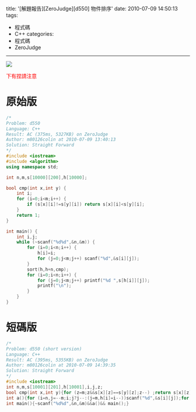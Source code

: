 title: '[解題報告][ZeroJudge][d550] 物件排序'
date: 2010-07-09 14:50:13
tags:
- 程式碼
- C++
categories:
- 程式碼
- ZeroJudge
---

![](/blog/img/20100709-145013-1.jpg)

<span style="color: red;">下有捏請注意</span>

<!-- more -->

# 原始版

``` cpp
/*
Problem: d550
Language: C++
Result: AC (375ms, 5327KB) on ZeroJudge
Author: m80126colin at 2010-07-09 13:40:13
Solution: Straight Forward
*/
#include <iostream>
#include <algorithm>
using namespace std;

int n,m,s[10000][200],h[10000];

bool cmp(int x,int y) {
	int i;
	for (i=0;i<m;i++) {
		if (s[x][i]!=s[y][i]) return s[x][i]<s[y][i];
	}
	return 1;
}

int main() {
	int i,j;
	while (~scanf("%d%d",&n,&m)) {
		for (i=0;i<n;i++) {
			h[i]=i;
			for (j=0;j<m;j++) scanf("%d",&s[i][j]);
		}
		sort(h,h+n,cmp);
		for (i=0;i<n;i++) {
			for (j=0;j<m;j++) printf("%d ",s[h[i]][j]);
			printf("\n");
		}
	}
}
```

# 短碼版

``` cpp
/*
Problem: d550 (short version)
Language: C++
Result: AC (395ms, 5355KB) on ZeroJudge
Author: m80126colin at 2010-07-09 14:39:35
Solution: Straight Forward
*/
#include <iostream>
int n,m,s[10001][201],h[10001],i,j,z;
bool cmp(int x,int y){for (z=m;z&&s[x][z]==s[y][z];z--) ;return s[x][z]>s[y][z];}
int a(){for (i=n,j=--m;i;j?j--:(j=m,h[i]=i--))scanf("%d",&s[i][j]);for (std::sort(h+1,h+n+1,cmp),i=n,j=m;i;j?j--:(i--,j=m,putchar(10)))printf("%d ",s[h[i]][j]);return 1;}
int main(){~scanf("%d%d",&n,&m)&&a()&& main();}
```